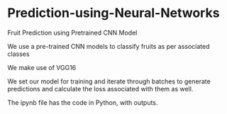 # Prediction-using-Neural-Networks
Fruit Prediction using Pretrained CNN Model

We use a pre-trained CNN models to classify fruits as per associated classes

We make use of VGG16

We set our model for training and iterate through batches to generate predictions and calculate the loss associated with them as well.

The ipynb file has the code in Python, with outputs.

